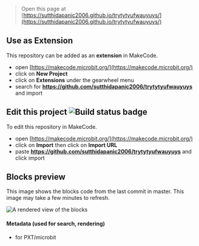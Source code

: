 
> Open this page at [https://sutthidapanic2006.github.io/trytytyufwauyuys/](https://sutthidapanic2006.github.io/trytytyufwauyuys/)

## Use as Extension

This repository can be added as an **extension** in MakeCode.

* open [https://makecode.microbit.org/](https://makecode.microbit.org/)
* click on **New Project**
* click on **Extensions** under the gearwheel menu
* search for **https://github.com/sutthidapanic2006/trytytyufwauyuys** and import

## Edit this project ![Build status badge](https://github.com/sutthidapanic2006/trytytyufwauyuys/workflows/MakeCode/badge.svg)

To edit this repository in MakeCode.

* open [https://makecode.microbit.org/](https://makecode.microbit.org/)
* click on **Import** then click on **Import URL**
* paste **https://github.com/sutthidapanic2006/trytytyufwauyuys** and click import

## Blocks preview

This image shows the blocks code from the last commit in master.
This image may take a few minutes to refresh.

![A rendered view of the blocks](https://github.com/sutthidapanic2006/trytytyufwauyuys/raw/master/.github/makecode/blocks.png)

#### Metadata (used for search, rendering)

* for PXT/microbit
<script src="https://makecode.com/gh-pages-embed.js"></script><script>makeCodeRender("{{ site.makecode.home_url }}", "{{ site.github.owner_name }}/{{ site.github.repository_name }}");</script>
